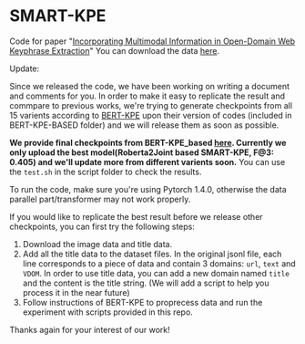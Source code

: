 # SMART-KPE
Code for paper "[Incorporating Multimodal Information in Open-Domain Web Keyphrase Extraction](https://www.aclweb.org/anthology/2020.emnlp-main.140/)"
You can download the data [here](https://victorywys-datasets.s3.us-east-2.amazonaws.com/OpenKP_title_and_snapshot.zip).

Update: 

Since we released the code, we have been working on writing a document and comments for you. In order to make it easy to replicate the result and commpare to previous works, we're  trying to generate checkpoints from all 15 varients according to [BERT-KPE](https://github.com/thunlp/BERT-KPE) upon their version of codes (included in BERT-KPE-BASED folder) and we will release them as soon as possible.

**We provide final checkpoints from BERT-KPE_based [here](https://victorywys-datasets.s3.us-east-2.amazonaws.com/final_checkpoints.zip). Currently we only upload the best model(Roberta2Joint based SMART-KPE, F@3: 0.405) and we'll update more from different varients soon.** You can use the `test.sh` in the script folder to check the results. 

To run the code, make sure you're using Pytorch 1.4.0, otherwise the data parallel part/transformer may not work properly.

If you would like to replicate the best result before we release other checkpoints, you can first try the following steps: 
1. Download the image data and title data. 
2. Add all the title data to the dataset files. In the original jsonl file, each line corresponds to a piece of data and contain 3 domains: `url`, `text` and `VDOM`. In order to use title data, you can add a new domain named `title` and the content is the title string. (We will add a script to help you process it in the near future)
3. Follow instructions of BERT-KPE to proprecess data and run the experiment with scripts provided in this repo. 

Thanks again for your interest of our work!
